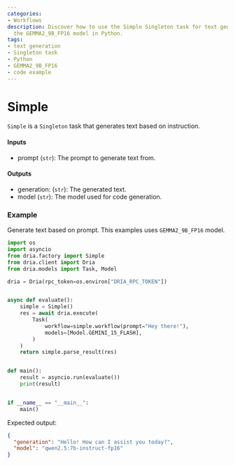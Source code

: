 ```yaml
---
categories:
- Workflows
description: Discover how to use the Simple Singleton task for text generation with
  the GEMMA2_9B_FP16 model in Python.
tags:
- text generation
- Singleton task
- Python
- GEMMA2_9B_FP16
- code example
---
```


# Simple

`Simple` is a `Singleton` task that generates text based on instruction.


#### Inputs
- prompt (`str`): The prompt to generate text from.

#### Outputs
- generation: (`str`): The generated text.
- model (`str`): The model used for code generation.

### Example

Generate text based on prompt. This examples uses `GEMMA2_9B_FP16` model.

```python
import os
import asyncio
from dria.factory import Simple
from dria.client import Dria
from dria.models import Task, Model

dria = Dria(rpc_token=os.environ["DRIA_RPC_TOKEN"])


async def evaluate():
    simple = Simple()
    res = await dria.execute(
        Task(
            workflow=simple.workflow(prompt="Hey there!"),
            models=[Model.GEMINI_15_FLASH],
        )
    )
    return simple.parse_result(res)


def main():
    result = asyncio.run(evaluate())
    print(result)


if __name__ == "__main__":
    main()

```

Expected output:

```json
{
  "generation": "Hello! How can I assist you today?", 
  "model": "qwen2.5:7b-instruct-fp16"
}
```